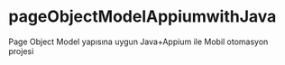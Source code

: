 # pageObjectModelAppiumwithJava
Page Object Model yapısına uygun Java+Appium ile Mobil otomasyon projesi
